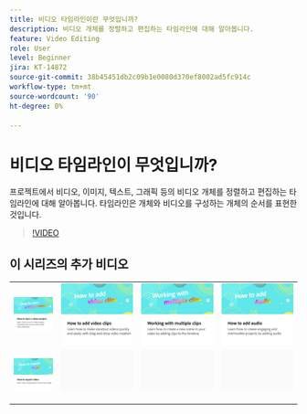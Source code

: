 ```yaml
---
title: 비디오 타임라인이란 무엇입니까?
description: 비디오 개체를 정렬하고 편집하는 타임라인에 대해 알아봅니다.
feature: Video Editing
role: User
level: Beginner
jira: KT-14872
source-git-commit: 38b45451db2c09b1e0080d370ef8002ad5fc914c
workflow-type: tm+mt
source-wordcount: '90'
ht-degree: 0%

---
```


# 비디오 타임라인이 무엇입니까?

프로젝트에서 비디오, 이미지, 텍스트, 그래픽 등의 비디오 개체를 정렬하고 편집하는 타임라인에 대해 알아봅니다. 타임라인은 개체와 비디오를 구성하는 개체의 순서를 표현한 것입니다.

>[!VIDEO](https://video.tv.adobe.com/v/3427090?quality=12&learn=on&hidetitle=true)

## 이 시리즈의 추가 비디오

<table style="table-layout:fixed">
<tr>
   <td>
         <a href="start-video.md">
            <img alt="비디오 프로젝트를 시작하는 방법" src="assets/start-video.png" />
         </a>
   </td>
  <td>
         <a href="add-video-clips.md">
            <img alt="비디오 클립을 추가하는 방법" src="assets/add-video-clips.png" />
         </a>
   </td>
   <td>
         <a href="multiple-clips.md">
            <img alt="여러 클립을 사용한 작업" src="assets/multiple-clips.png" />
         </a>
   </td>
   <td>
         <a href="add-audio-video.md">
            <img alt="오디오를 추가하는 방법" src="assets/add-audio-video.png" />
         </a>
   </td>
</tr>
<tr>
    <td>
         <a href="export-video.md">
            <img alt="비디오 내보내기 방법" src="assets/export-video.png" />
         </a>
   </td>
   <td>
    <img alt="스페이서" src="../assets/Gray_thumbnail.png" />
    <div>
    <br>
   </td>
   <td>
    <img alt="스페이서" src="../assets/Gray_thumbnail.png" />
    <div>
    <br>
   </td>
   <td>
    <img alt="스페이서" src="../assets/Gray_thumbnail.png" />
    <div>
    <br>
   </td>
</tr>
</table>